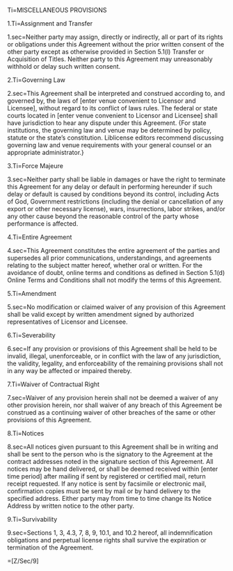 

Ti=MISCELLANEOUS PROVISIONS

1.Ti=Assignment and Transfer

1.sec=Neither party may assign, directly or indirectly, all or part of its rights or obligations under this Agreement without the prior written consent of the other party except as otherwise provided in Section 5.1(l) Transfer or Acquisition of Titles. Neither party to this Agreement may unreasonably withhold or delay such written consent.

2.Ti=Governing Law

2.sec=This Agreement shall be interpreted and construed according to, and governed by, the laws of [enter venue convenient to Licensor and Licensee], without regard to its conflict of laws rules. The federal or state courts located in [enter venue convenient to Licensor and Licensee] shall have jurisdiction to hear any dispute under this Agreement. {For state institutions, the governing law and venue may be determined by policy, statute or the state’s constitution. Liblicense editors recommend discussing governing law and venue requirements with your general counsel or an appropriate administrator.}

3.Ti=Force Majeure

3.sec=Neither party shall be liable in damages or have the right to terminate this Agreement for any delay or default in performing hereunder if such delay or default is caused by conditions beyond its control, including Acts of God, Government restrictions (including the denial or cancellation of any export or other necessary license), wars, insurrections, labor strikes, and/or any other cause beyond the reasonable control of the party whose performance is affected.

4.Ti=Entire Agreement

4.sec=This Agreement constitutes the entire agreement of the parties and supersedes all prior communications, understandings, and agreements relating to the subject matter hereof, whether oral or written. For the avoidance of doubt, online terms and conditions as defined in Section 5.1(d) Online Terms and Conditions shall not modify the terms of this Agreement.

5.Ti=Amendment

5.sec=No modification or claimed waiver of any provision of this Agreement shall be valid except by written amendment signed by authorized representatives of Licensor and Licensee.

6.Ti=Severability

6.sec=If any provision or provisions of this Agreement shall be held to be invalid, illegal, unenforceable, or in conflict with the law of any jurisdiction, the validity, legality, and enforceability of the remaining provisions shall not in any way be affected or impaired thereby.

7.Ti=Waiver of Contractual Right

7.sec=Waiver of any provision herein shall not be deemed a waiver of any other provision herein, nor shall waiver of any breach of this Agreement be construed as a continuing waiver of other breaches of the same or other provisions of this Agreement.

8.Ti=Notices

8.sec=All notices given pursuant to this Agreement shall be in writing and shall be sent to the person who is the signatory to the Agreement at the contract addresses noted in the signature section of this Agreement. All notices may be hand delivered, or shall be deemed received within [enter time period] after mailing if sent by registered or certified mail, return receipt requested. If any notice is sent by facsimile or electronic mail, confirmation copies must be sent by mail or by hand delivery to the specified address. Either party may from time to time change its Notice Address by written notice to the other party.

9.Ti=Survivability

9.sec=Sections 1, 3, 4.3, 7, 8, 9, 10.1, and 10.2 hereof, all indemnification obligations and perpetual license rights shall survive the expiration or termination of the Agreement.

=[Z/Sec/9]

